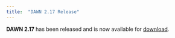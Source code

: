 ```yaml
---
title:  "DAWN 2.17 Release"
---
```

**DAWN 2.17** has been released and is now available for [download](downloads).


